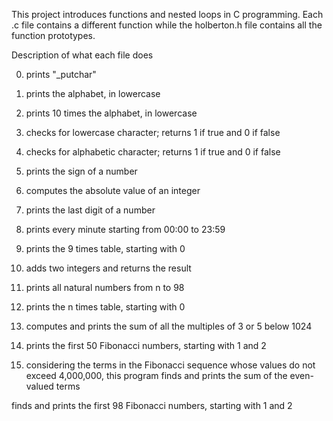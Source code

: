 This project introduces functions and nested loops in C programming. Each .c file contains a different function while the holberton.h file contains all the function prototypes.



Description of what each file does

0. prints "_putchar"

1. prints the alphabet, in lowercase

2. prints 10 times the alphabet, in lowercase

3. checks for lowercase character; returns 1 if true and 0 if false

4. checks for alphabetic character; returns 1 if true and 0 if false

5. prints the sign of a number

6. computes the absolute value of an integer

7. prints the last digit of a number

8. prints every minute starting from 00:00 to 23:59

9. prints the 9 times table, starting with 0

10. adds two integers and returns the result

11. prints all natural numbers from n to 98

12. prints the n times table, starting with 0

13. computes and prints the sum of all the multiples of 3 or 5 below 1024

14. prints the first 50 Fibonacci numbers, starting with 1 and 2

15. considering the terms in the Fibonacci sequence whose values do not exceed 4,000,000, this program finds and prints the sum of the even-valued terms

finds and prints the first 98 Fibonacci numbers, starting with 1 and 2
